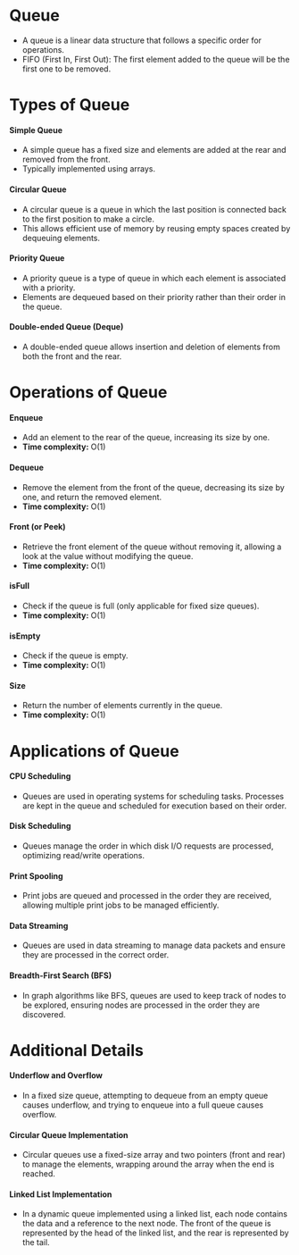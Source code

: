 # Queue
- A queue is a linear data structure that follows a specific order for operations.
- FIFO (First In, First Out): The first element added to the queue will be the first one to be removed.

# Types of Queue
#### Simple Queue
- A simple queue has a fixed size and elements are added at the rear and removed from the front.
- Typically implemented using arrays.

#### Circular Queue
- A circular queue is a queue in which the last position is connected back to the first position to make a circle.
- This allows efficient use of memory by reusing empty spaces created by dequeuing elements.

#### Priority Queue
- A priority queue is a type of queue in which each element is associated with a priority.
- Elements are dequeued based on their priority rather than their order in the queue.

#### Double-ended Queue (Deque)
- A double-ended queue allows insertion and deletion of elements from both the front and the rear.

# Operations of Queue
#### Enqueue
- Add an element to the rear of the queue, increasing its size by one.
- **Time complexity:** O(1)

#### Dequeue
- Remove the element from the front of the queue, decreasing its size by one, and return the removed element.
- **Time complexity:** O(1)

#### Front (or Peek)
- Retrieve the front element of the queue without removing it, allowing a look at the value without modifying the queue.
- **Time complexity:** O(1)

#### isFull
- Check if the queue is full (only applicable for fixed size queues).
- **Time complexity:** O(1)

#### isEmpty
- Check if the queue is empty.
- **Time complexity:** O(1)

#### Size
- Return the number of elements currently in the queue.
- **Time complexity:** O(1)

# Applications of Queue
#### CPU Scheduling
- Queues are used in operating systems for scheduling tasks. Processes are kept in the queue and scheduled for execution based on their order.

#### Disk Scheduling
- Queues manage the order in which disk I/O requests are processed, optimizing read/write operations.

#### Print Spooling
- Print jobs are queued and processed in the order they are received, allowing multiple print jobs to be managed efficiently.

#### Data Streaming
- Queues are used in data streaming to manage data packets and ensure they are processed in the correct order.

#### Breadth-First Search (BFS)
- In graph algorithms like BFS, queues are used to keep track of nodes to be explored, ensuring nodes are processed in the order they are discovered.

# Additional Details
#### Underflow and Overflow
- In a fixed size queue, attempting to dequeue from an empty queue causes underflow, and trying to enqueue into a full queue causes overflow.

#### Circular Queue Implementation
- Circular queues use a fixed-size array and two pointers (front and rear) to manage the elements, wrapping around the array when the end is reached.

#### Linked List Implementation
- In a dynamic queue implemented using a linked list, each node contains the data and a reference to the next node. The front of the queue is represented by the head of the linked list, and the rear is represented by the tail.
